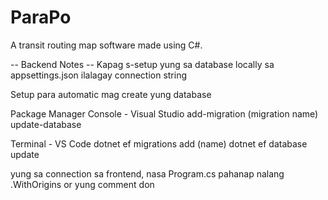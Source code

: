 # ParaPo

A transit routing map software made using C#.


-- Backend Notes -- 
Kapag s-setup yung sa database locally sa appsettings.json ilalagay connection string 


Setup para automatic mag create yung database

Package Manager Console - Visual Studio
add-migration (migration name)
update-database


Terminal - VS Code
dotnet ef migrations add (name)
dotnet ef database update





yung sa connection sa frontend, nasa Program.cs 
pahanap nalang .WithOrigins or yung comment don
